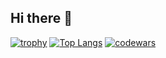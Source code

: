 ## Hi there 👋

<!--
**LilChihba/LilChihba** is a ✨ _special_ ✨ repository because its `README.md` (this file) appears on your GitHub profile.

Here are some ideas to get you started:

- 🔭 I’m currently working on ...
- 🌱 I’m currently learning ...
- 👯 I’m looking to collaborate on ...
- 🤔 I’m looking for help with ...
- 💬 Ask me about ...
- 📫 How to reach me: ...
- 😄 Pronouns: ...
- ⚡ Fun fact: ...
-->
[![trophy](https://github-profile-trophy.vercel.app/?username=LilChihba&theme=onedark)](https://github.com/LilChihba/github-profile-trophy)
[![Top Langs](https://github-readme-stats.vercel.app/api/top-langs/?username=LilChihba&layout=compact)](https://github.com/LilChihba/github-readme-stats)
[![codewars](https://www.codewars.com/users/LilChihba/badges/large)](https://www.codewars.com/users/LilChihba)
